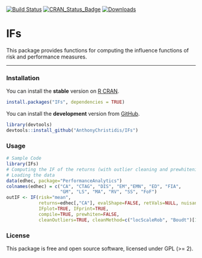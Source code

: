 
[![Build Status](https://travis-ci.org/AnthonyChristidis/IFs.svg?branch=master)](https://travis-ci.com/AnthonyChristidis/IFs) [![CRAN\_Status\_Badge](http://www.r-pkg.org/badges/version/IFs)](https://cran.r-project.org/package=IFs) [![Downloads](http://cranlogs.r-pkg.org/badges/IFs)](https://cran.r-project.org/package=IFs)

IFs
===

This package provides functions for computing the influence functions of risk and performance measures.

------------------------------------------------------------------------

### Installation

You can install the **stable** version on [R CRAN](https://cran.r-project.org/package=IFs).

``` r
install.packages("IFs", dependencies = TRUE)
```

You can install the **development** version from [GitHub](https://github.com/AnthonyChristidis/IFs).

``` r
library(devtools)
devtools::install_github("AnthonyChristidis/IFs")
```

### Usage

``` r
# Sample Code
library(IFs)
# Computing the IF of the returns (with outlier cleaning and prewhitening)
# Loading the data
data(edhec, package="PerformanceAnalytics")
colnames(edhec) = c("CA", "CTAG", "DIS", "EM","EMN", "ED", "FIA",
                    "GM", "LS", "MA", "RV", "SS", "FoF")
outIF <- IF(risk="mean",
            returns=edhec[,"CA"], evalShape=FALSE, retVals=NULL, nuisance.par=NULL,
            IFplot=TRUE, IFprint=TRUE,
            compile=TRUE, prewhiten=FALSE,
            cleanOutliers=TRUE, cleanMethod=c("locScaleRob", "Boudt")[1], eff=0.99, alpha.robust=0.05)
```

### License

This package is free and open source software, licensed under GPL (&gt;= 2).
